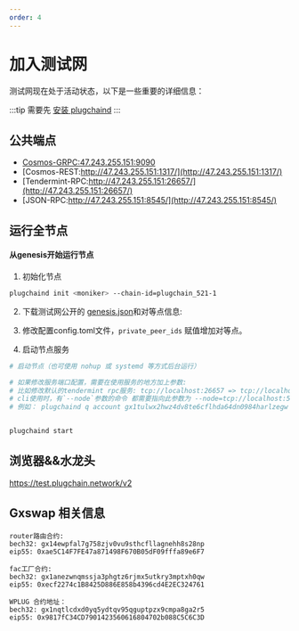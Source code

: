 ```yaml
---
order: 4
---
```


# 加入测试网

测试网现在处于活动状态，以下是一些重要的详细信息：

:::tip
需要先 [安装 plugchaind](install.md)
:::
## 公共端点

- [Cosmos-GRPC:47.243.255.151:9090]()
- [Cosmos-REST:http://47.243.255.151:1317/](http://47.243.255.151:1317/)
- [Tendermint-RPC:http://47.243.255.151:26657/](http://47.243.255.151:26657/)
- [JSON-RPC:http://47.243.255.151:8545/](http://47.243.255.151:8545/)


## 运行全节点

#### 从genesis开始运行节点


1. 初始化节点

```bash
plugchaind init <moniker> --chain-id=plugchain_521-1
```

2. 下载测试网公开的 [genesis.json](https://github.com/oracleNetworkProtocol/testnet)和对等点信息:

3. 修改配置config.toml文件，`private_peer_ids` 赋值增加对等点。

4. 启动节点服务
```bash
# 启动节点（也可使用 nohup 或 systemd 等方式后台运行）

# 如果修改服务端口配置，需要在使用服务的地方加上参数:
# 比如修改默认的tendermint rpc服务: tcp://localhost:26657 => tcp://localhost:5000 
# cli使用时，有`--node`参数的命令 都需要指向此参数为 --node=tcp://localhost:5000
# 例如： plugchaind q account gx1tulwx2hwz4dv8te6cflhda64dn0984harlzegw --node tcp://localhost:5000


plugchaind start
```

## 浏览器&&水龙头

<https://test.plugchain.network/v2>



## Gxswap 相关信息

```
router路由合约:
bech32: gx14ewpfal7g758zjv0vu9sthcfllagnehh8s28np
eip55: 0xae5C14F7FE47a871498F670B05dF09fffa89e6F7

fac工厂合约:
bech32: gx1anezwnqmssja3phgtz6rjmx5utkry3mptxh0qw
eip55: 0xecf2274c1B8425D886E858b4396cd4E2EC324761

WPLUG 合约地址：
bech32: gx1nqtlcdxd0yq5ydtqv95qguptpzx9cmpa8ga2r5
eip55: 0x9817fC34CD7901423560616804702b088C5C6C3D
```
